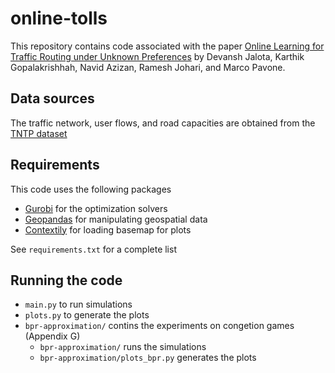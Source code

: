 # online-tolls

This repository contains code associated with the paper [Online Learning for Traffic Routing under Unknown Preferences](http://arxiv.org/abs/2203.17150) by Devansh Jalota, Karthik Gopalakrishhah, Navid Azizan, Ramesh Johari, and Marco Pavone.

## Data sources ##
The traffic network, user flows, and road capacities are obtained from the [TNTP dataset](https://github.com/bstabler/TransportationNetworks)

## Requirements ##

This code uses the following packages
- [Gurobi](https://www.gurobi.com/products/gurobi-optimizer/) for the optimization solvers
- [Geopandas](https://geopandas.org/en/stable/) for manipulating geospatial data
- [Contextily](https://contextily.readthedocs.io/en/latest/) for loading basemap for plots

See `requirements.txt` for a complete list

## Running the code ##

- `main.py` to run simulations
- `plots.py` to generate the plots 
- `bpr-approximation/` contins the experiments on congetion games (Appendix G)
    - `bpr-approximation/` runs the simulations
    - `bpr-approximation/plots_bpr.py` generates the plots
